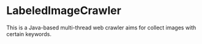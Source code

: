 # LabeledImageCrawler
This is a Java-based multi-thread web crawler aims for collect images with certain keywords.

